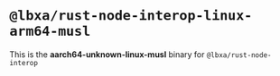 # `@lbxa/rust-node-interop-linux-arm64-musl`

This is the **aarch64-unknown-linux-musl** binary for `@lbxa/rust-node-interop`
